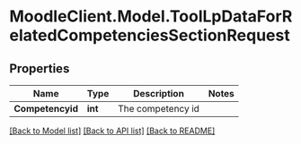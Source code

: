 # MoodleClient.Model.ToolLpDataForRelatedCompetenciesSectionRequest

## Properties

Name | Type | Description | Notes
------------ | ------------- | ------------- | -------------
**Competencyid** | **int** | The competency id | 

[[Back to Model list]](../README.md#documentation-for-models) [[Back to API list]](../README.md#documentation-for-api-endpoints) [[Back to README]](../README.md)

